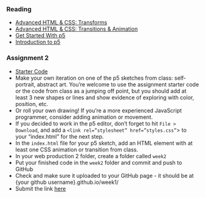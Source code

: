### Reading

- [Advanced HTML & CSS: Transforms](https://learn.shayhowe.com/advanced-html-css/css-transforms/)
- [Advanced HTML & CSS: Transitions & Animation](https://learn.shayhowe.com/advanced-html-css/transitions-animations/)
- [Get Started With p5](https://p5js.org/get-started/)
- [Introduction to p5](https://medium.com/comsystoreply/introduction-to-p5-js-9a7da09f20aa)

### Assignment 2

- [Starter Code](https://drive.google.com/file/d/1OHcE8Zcm9OIs-xMjun9Tc8oPSnsLjNaW/view?usp=sharing)
- Make your own iteration on one of the p5 sketches from class: self-portrait, abstract art. You’re welcome to use the assignment starter code or the code from class as a jumping off point, but you should add at least 3 new shapes or lines and show evidence of exploring with color, position, etc.
- Or roll your own drawing! If you’re a more experienced JavaScript programmer, consider adding animation or movement.
- If you decided to work in the p5 editor, don’t forget to hit `File > Download`, and add a `<link rel=”stylesheet” href=”styles.css”`> to your “index.html” for the next step.
- In the `index.html` file for your p5 sketch, add an HTML element with at least one CSS animation or transition from class.
- In your web production 2 folder, create a folder called `week2`
- Put your finished code in the `week2` folder and commit and push to GitHub
- Check and make sure it uploaded to your GitHub page - it should be at {your github username}.github.io/week1/
- Submit the link [here](https://docs.google.com/forms/d/e/1FAIpQLScJ_hzjToD08UX5Py2QP4t8VhiKaIAHZNn6dQVUQbSerfHgrA/viewform?usp=sf_link)

